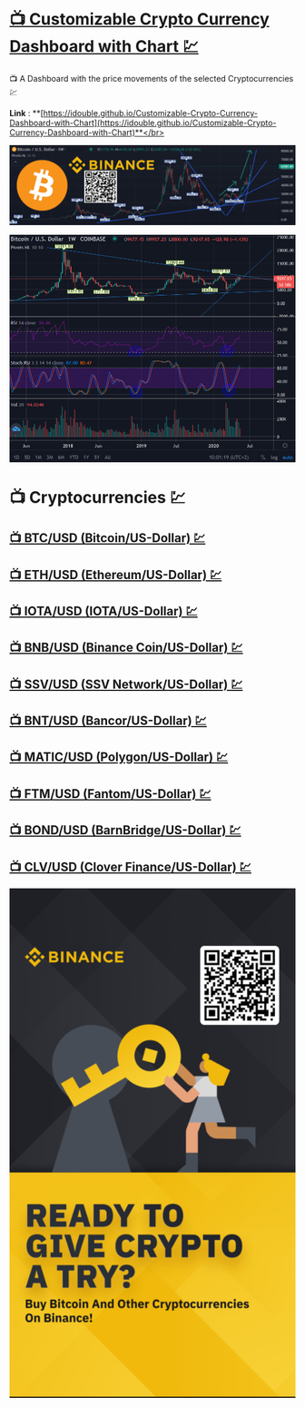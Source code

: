 # [📺 Customizable Crypto Currency Dashboard with Chart 💹](https://idouble.github.io/Customizable-Crypto-Currency-Dashboard-with-Chart)
📺 A Dashboard with the price movements of the selected Cryptocurrencies 💹

**Link** : **[https://idouble.github.io/Customizable-Crypto-Currency-Dashboard-with-Chart](https://idouble.github.io/Customizable-Crypto-Currency-Dashboard-with-Chart)**</br>

![Customizable Cryptocurrency Dashboard with Chart Candlestick Price Movement Volume Stoch RSI](Images/Customizable-Cryptocurrency-Dashboard-with-Chart-Binance.png)

![Customizable Cryptocurrency Dashboard with Chart Candlestick Price Movement Volume Stoch RSI](Images/Customizable-Cryptocurrency-Dashboard-with-Chart-Trendline.png)

# 📺 Cryptocurrencies 💹

## [📺 BTC/USD (Bitcoin/US-Dollar) 💹](https://idouble.github.io/Customizable-Crypto-Currency-Dashboard-with-Chart/BTCUSD)

## [📺 ETH/USD (Ethereum/US-Dollar) 💹](https://idouble.github.io/Customizable-Crypto-Currency-Dashboard-with-Chart/ETHUSD)

## [📺 IOTA/USD (IOTA/US-Dollar) 💹](https://idouble.github.io/Customizable-Crypto-Currency-Dashboard-with-Chart/IOTAUSD)

## [📺 BNB/USD (Binance Coin/US-Dollar) 💹](https://idouble.github.io/Customizable-Crypto-Currency-Dashboard-with-Chart/BNBUSD)

## [📺 SSV/USD (SSV Network/US-Dollar) 💹](https://idouble.github.io/Customizable-Crypto-Currency-Dashboard-with-Chart/SSVUSD)

## [📺 BNT/USD (Bancor/US-Dollar) 💹](https://idouble.github.io/Customizable-Crypto-Currency-Dashboard-with-Chart/BNTUSD)

## [📺 MATIC/USD (Polygon/US-Dollar) 💹](https://idouble.github.io/Customizable-Crypto-Currency-Dashboard-with-Chart/MATICUSD)

## [📺 FTM/USD (Fantom/US-Dollar) 💹](https://idouble.github.io/Customizable-Crypto-Currency-Dashboard-with-Chart/FTMUSD)

## [📺 BOND/USD (BarnBridge/US-Dollar) 💹](https://idouble.github.io/Customizable-Crypto-Currency-Dashboard-with-Chart/BONDUSD)

## [📺 CLV/USD (Clover Finance/US-Dollar) 💹](https://idouble.github.io/Customizable-Crypto-Currency-Dashboard-with-Chart/CLVUSD)

![Binance Ready to give crypto a try ? buy bitcoin and other cryptocurrencies on binance](Images/binance.jpg)
